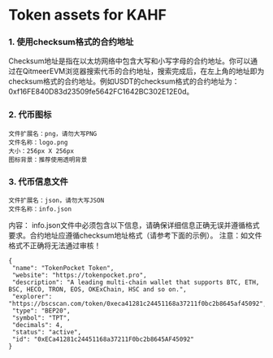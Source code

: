 # Token assets for KAHF

### 1. 使用checksum格式的合约地址
Checksum地址是指在以太坊网络中包含大写和小写字母的合约地址。你可以通过在QitmeerEVM浏览器搜索代币的合约地址，搜索完成后，在左上角的地址即为checksum格式的合约地址。例如USDT的checksum格式的合约地址为：
0xf16FE840D83d23509fe5642FC1642BC302E12E0d。


### 2. 代币图标
```
文件扩展名：png，请勿大写PNG
文件名称：logo.png
大小：256px X 256px
图标背景：推荐使用透明背景‌
```

### 3. 代币信息文件
```
文件扩展名：json，请勿大写JSON
文件名称：info.json
```
内容： info.json文件中必须包含以下信息，请确保详细信息正确无误并遵循格式要求。合约地址应遵循checksum地址格式（请参考下面的示例）。
注意：如文件格式不正确将无法通过审核！
```
{
 "name": "TokenPocket Token",
 "website": "https://tokenpocket.pro",
 "description": "A leading multi-chain wallet that supports BTC, ETH, BSC, HECO, TRON, EOS, OKExChain, HSC and so on.",
 "explorer": "https://bscscan.com/token/0xeca41281c24451168a37211f0bc2b8645af45092",
 "type": "BEP20",
 "symbol": "TPT",
 "decimals": 4,
 "status": "active",
 "id": "0xECa41281c24451168a37211F0bc2b8645AF45092"
}
```